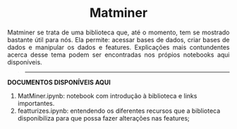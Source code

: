 <h1 align="center"> Matminer </h1>

<div align="justify">Matminer se trata de uma biblioteca que, até o momento, tem se mostrado bastante útil para nós. Ela permite: acessar bases de dados, criar bases de dados e manipular os dados e features. Explicações mais contundentes acerca desse tema podem ser encontradas nos própios notebooks aqui disponíveis.</div>

> <hr>

**DOCUMENTOS DISPONÍVEIS AQUI**
1. MatMiner.ipynb: notebook com introdução à biblioteca e links importantes.
2. featturizes.ipynb: entendendo os diferentes recursos que a biblioteca disponibiliza para que possa fazer alterações nas features;
